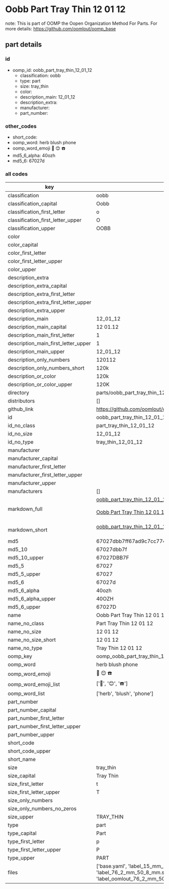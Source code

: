 # Oobb Part Tray Thin 12 01 12  

note: This is part of OOMP the Oopen Organization Method For Parts. For more details: https://github.com/oomlout/oomp_base

##  part details





### id
* oomp_id: oobb_part_tray_thin_12_01_12
  * classification: oobb
  * type: part
  * size: tray_thin
  * color: 
  * description_main: 12_01_12
  * description_extra: 
  * manufacturer: 
  * part_number: 

### other_codes
* short_code: 
* oomp_word: herb blush phone
* oomp_word_emoji :herb: :blush: :phone:
* md5_6_alpha: 40ozh
* md5_6: 67027d

### all codes 
| key | value |  
| --- | --- |  
| classification | oobb |  
| classification_capital | Oobb |  
| classification_first_letter | o |  
| classification_first_letter_upper | O |  
| classification_upper | OOBB |  
| color |  |  
| color_capital |  |  
| color_first_letter |  |  
| color_first_letter_upper |  |  
| color_upper |  |  
| description_extra |  |  
| description_extra_capital |  |  
| description_extra_first_letter |  |  
| description_extra_first_letter_upper |  |  
| description_extra_upper |  |  
| description_main | 12_01_12 |  
| description_main_capital | 12 01.12 |  
| description_main_first_letter | 1 |  
| description_main_first_letter_upper | 1 |  
| description_main_upper | 12_01_12 |  
| description_only_numbers | 120112 |  
| description_only_numbers_short | 120k |  
| description_or_color | 120k |  
| description_or_color_upper | 120K |  
| directory | parts/oobb_part_tray_thin_12_01_12 |  
| distributors | [] |  
| github_link | https://github.com/oomlout/oomlout_oomp_part_src/tree/main/parts/oobb_part_tray_thin_12_01_12/working |  
| id | oobb_part_tray_thin_12_01_12 |  
| id_no_class | part_tray_thin_12_01_12 |  
| id_no_size | 12_01_12 |  
| id_no_type | tray_thin_12_01_12 |  
| manufacturer |  |  
| manufacturer_capital |  |  
| manufacturer_first_letter |  |  
| manufacturer_first_letter_upper |  |  
| manufacturer_upper |  |  
| manufacturers | [] |  
| markdown_full | [oobb_part_tray_thin_12_01_12](https://github.com/oomlout/oomlout_oomp_part_src/tree/main/parts/oobb_part_tray_thin_12_01_12/working)<br>[](https://github.com/oomlout/oomlout_oomp_part_src/tree/main/parts/oobb_part_tray_thin_12_01_12/working)<br>[Oobb Part Tray Thin 12 01 12](https://github.com/oomlout/oomlout_oomp_part_src/tree/main/parts/oobb_part_tray_thin_12_01_12/working)<br><br> |  
| markdown_short | [oobb_part_tray_thin_12_01_12](https://github.com/oomlout/oomlout_oomp_part_src/tree/main/parts/oobb_part_tray_thin_12_01_12/working)<br><br> |  
| md5 | 67027dbb7ff67ad9c7cc774b73f51ca9 |  
| md5_10 | 67027dbb7f |  
| md5_10_upper | 67027DBB7F |  
| md5_5 | 67027 |  
| md5_5_upper | 67027 |  
| md5_6 | 67027d |  
| md5_6_alpha | 40ozh |  
| md5_6_alpha_upper | 40OZH |  
| md5_6_upper | 67027D |  
| name | Oobb Part Tray Thin 12 01 12 |  
| name_no_class | Part Tray Thin 12 01 12 |  
| name_no_size | 12 01 12 |  
| name_no_size_short | 12 01 12 |  
| name_no_type | Tray Thin 12 01 12 |  
| oomp_key | oomp_oobb_part_tray_thin_12_01_12 |  
| oomp_word | herb blush phone |  
| oomp_word_emoji | :herb: :blush: :phone: |  
| oomp_word_emoji_list | [':herb:', ':blush:', ':phone:'] |  
| oomp_word_list | ['herb', 'blush', 'phone'] |  
| part_number |  |  
| part_number_capital |  |  
| part_number_first_letter |  |  
| part_number_first_letter_upper |  |  
| part_number_upper |  |  
| short_code |  |  
| short_code_upper |  |  
| short_name |  |  
| size | tray_thin |  
| size_capital | Tray Thin |  
| size_first_letter | t |  
| size_first_letter_upper | T |  
| size_only_numbers |  |  
| size_only_numbers_no_zeros |  |  
| size_upper | TRAY_THIN |  
| type | part |  
| type_capital | Part |  
| type_first_letter | p |  
| type_first_letter_upper | P |  
| type_upper | PART |  
| files | ['base.yaml', 'label_15_mm_30_mm.pdf', 'label_15_mm_30_mm.svg', 'label_76_2_mm_50_8_mm.pdf', 'label_76_2_mm_50_8_mm.svg', 'label_oomlout_76_2_mm_50_8_mm.pdf', 'label_oomlout_76_2_mm_50_8_mm.svg', 'readme.md', 'working.json', 'working.yaml'] |  
